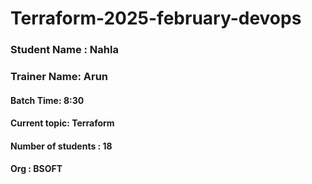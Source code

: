 # Terraform-2025-february-devops

### Student Name : Nahla


### Trainer Name: Arun
#### Batch Time: 8:30
#### Current topic: Terraform
#### Number of students : 18
#### Org : BSOFT
